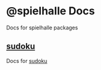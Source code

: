 # @spielhalle Docs
Docs for spielhalle packages

## [sudoku](http://spielhalle.github.io/docs/sudoku/)
Docs for [sudoku](http://github.com/spielhalle/spielhalle/tree/master/packages/sudoku/)

